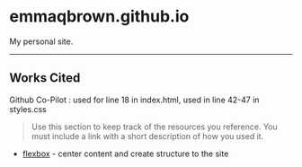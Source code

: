# emmaqbrown.github.io

My personal site.

---

## Works Cited
Github Co-Pilot : used for line 18 in index.html, used in line 42-47 in styles.css


> Use this section to  keep track of the resources you reference. You must include a link with a short description of how you used it. 

- [flexbox](https://css-tricks.com/snippets/css/a-guide-to-flexbox/) - center content and create structure to the site
